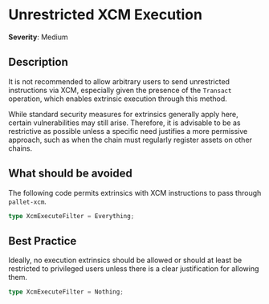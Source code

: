 # Unrestricted XCM Execution

**Severity**: Medium

## Description

It is not recommended to allow arbitrary users to send unrestricted instructions via XCM, especially given the presence
of the `Transact` operation, which enables extrinsic execution through this method.

While standard security measures for extrinsics generally apply here, certain vulnerabilities may still arise.
Therefore, it is advisable to be as restrictive as possible unless a specific need justifies a more permissive approach,
such as when the chain must regularly register assets on other chains.

## What should be avoided

The following code permits extrinsics with XCM instructions to pass through `pallet-xcm`.

```rust
type XcmExecuteFilter = Everything;
```

## Best Practice

Ideally, no execution extrinsics should be allowed or should at least be restricted to privileged users unless there is
a clear justification for allowing them.

```rust
type XcmExecuteFilter = Nothing;
```
